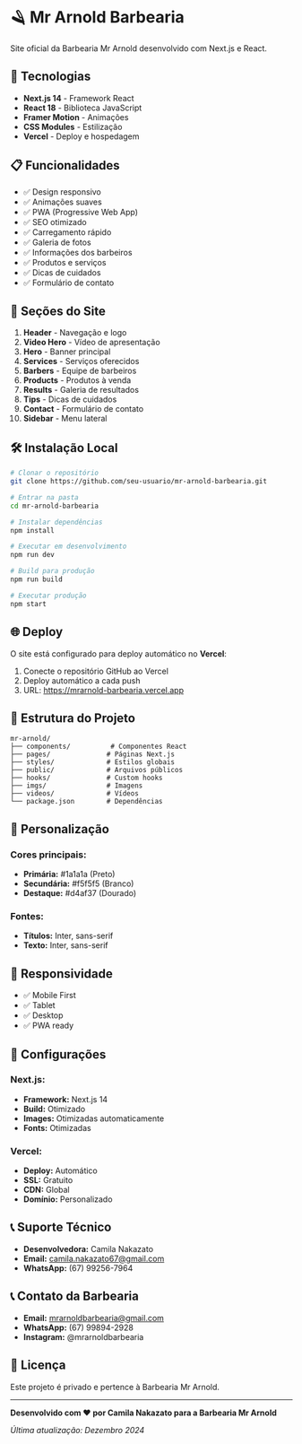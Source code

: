 # 🪒 Mr Arnold Barbearia

Site oficial da Barbearia Mr Arnold desenvolvido com Next.js e React.

## 🚀 Tecnologias

- **Next.js 14** - Framework React
- **React 18** - Biblioteca JavaScript
- **Framer Motion** - Animações
- **CSS Modules** - Estilização
- **Vercel** - Deploy e hospedagem

## 📋 Funcionalidades

- ✅ Design responsivo
- ✅ Animações suaves
- ✅ PWA (Progressive Web App)
- ✅ SEO otimizado
- ✅ Carregamento rápido
- ✅ Galeria de fotos
- ✅ Informações dos barbeiros
- ✅ Produtos e serviços
- ✅ Dicas de cuidados
- ✅ Formulário de contato

## 🎯 Seções do Site

1. **Header** - Navegação e logo
2. **Video Hero** - Vídeo de apresentação
3. **Hero** - Banner principal
4. **Services** - Serviços oferecidos
5. **Barbers** - Equipe de barbeiros
6. **Products** - Produtos à venda
7. **Results** - Galeria de resultados
8. **Tips** - Dicas de cuidados
9. **Contact** - Formulário de contato
10. **Sidebar** - Menu lateral

## 🛠️ Instalação Local

```bash
# Clonar o repositório
git clone https://github.com/seu-usuario/mr-arnold-barbearia.git

# Entrar na pasta
cd mr-arnold-barbearia

# Instalar dependências
npm install

# Executar em desenvolvimento
npm run dev

# Build para produção
npm run build

# Executar produção
npm start
```

## 🌐 Deploy

O site está configurado para deploy automático no **Vercel**:

1. Conecte o repositório GitHub ao Vercel
2. Deploy automático a cada push
3. URL: https://mrarnold-barbearia.vercel.app

## 📁 Estrutura do Projeto

```
mr-arnold/
├── components/          # Componentes React
├── pages/              # Páginas Next.js
├── styles/             # Estilos globais
├── public/             # Arquivos públicos
├── hooks/              # Custom hooks
├── imgs/               # Imagens
├── videos/             # Vídeos
└── package.json        # Dependências
```

## 🎨 Personalização

### Cores principais:
- **Primária:** #1a1a1a (Preto)
- **Secundária:** #f5f5f5 (Branco)
- **Destaque:** #d4af37 (Dourado)

### Fontes:
- **Títulos:** Inter, sans-serif
- **Texto:** Inter, sans-serif

## 📱 Responsividade

- ✅ Mobile First
- ✅ Tablet
- ✅ Desktop
- ✅ PWA ready

## 🔧 Configurações

### Next.js:
- **Framework:** Next.js 14
- **Build:** Otimizado
- **Images:** Otimizadas automaticamente
- **Fonts:** Otimizadas

### Vercel:
- **Deploy:** Automático
- **SSL:** Gratuito
- **CDN:** Global
- **Domínio:** Personalizado

## 📞 Suporte Técnico

- **Desenvolvedora:** Camila Nakazato
- **Email:** camila.nakazato67@gmail.com
- **WhatsApp:** (67) 99256-7964

## 📞 Contato da Barbearia

- **Email:** mrarnoldbarbearia@gmail.com
- **WhatsApp:** (67) 99894-2928
- **Instagram:** @mrarnoldbarbearia

## 📄 Licença

Este projeto é privado e pertence à Barbearia Mr Arnold.

---

**Desenvolvido com ❤️ por Camila Nakazato para a Barbearia Mr Arnold**

*Última atualização: Dezembro 2024* 